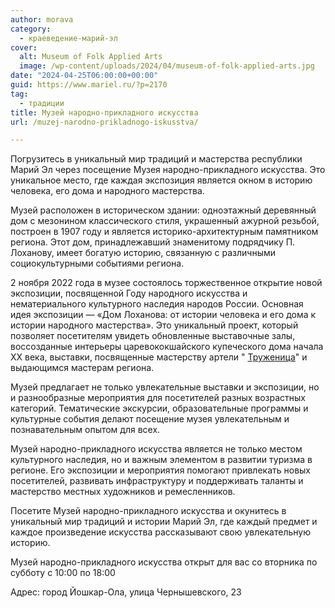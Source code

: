 ```yaml
---
author: morava
category:
  - краеведение-марий-эл
cover:
  alt: Museum of Folk Applied Arts
  image: /wp-content/uploads/2024/04/museum-of-folk-applied-arts.jpg
date: "2024-04-25T06:00:00+00:00"
guid: https://www.mariel.ru/?p=2170
tag:
  - традиции
title: Музей народно-прикладного искусства
url: /muzej-narodno-prikladnogo-iskusstva/

---
```

Погрузитесь в уникальный мир традиций и мастерства республики Марий Эл через посещение Музея народно-прикладного искусства. Это уникальное место, где каждая экспозиция является окном в историю человека, его дома и народного мастерства.

Музей расположен в историческом здании: одноэтажный деревянный дом с мезонином классического стиля, украшенный ажурной резьбой, построен в 1907 году и является историко-архитектурным памятником региона. Этот дом, принадлежавший знаменитому подрядчику П. Лоханову, имеет богатую историю, связанную с различными социокультурными событиями региона.

2 ноября 2022 года в музее состоялось торжественное открытие новой экспозиции, посвященной Году народного искусства и нематериального культурного наследия народов России. Основная идея экспозиции — «Дом Лоханова: от истории человека и его дома к истории народного мастерства». Это уникальный проект, который позволяет посетителям увидеть обновленные выставочные залы, воссозданные интерьеры царевококшайского купеческого дома начала XX века, выставки, посвященные мастерству артели " [Труженица](/fabrika-strochevyshityh-izdelij-truzhenicza/)" и выдающимся мастерам региона.

Музей предлагает не только увлекательные выставки и экспозиции, но и разнообразные мероприятия для посетителей разных возрастных категорий. Тематические экскурсии, образовательные программы и культурные события делают посещение музея увлекательным и познавательным опытом для всех.

Музей народно-прикладного искусства является не только местом культурного наследия, но и важным элементом в развитии туризма в регионе. Его экспозиции и мероприятия помогают привлекать новых посетителей, развивать инфраструктуру и поддерживать таланты и мастерство местных художников и ремесленников.

Посетите Музей народно-прикладного искусства и окунитесь в уникальный мир традиций и истории Марий Эл, где каждый предмет и каждое произведение искусства рассказывают свою увлекательную историю.

Музей народно-прикладного искусства открыт для вас со вторника по субботу с 10:00 по 18:00

Адрес: город Йошкар-Ола, улица Чернышевского, 23
